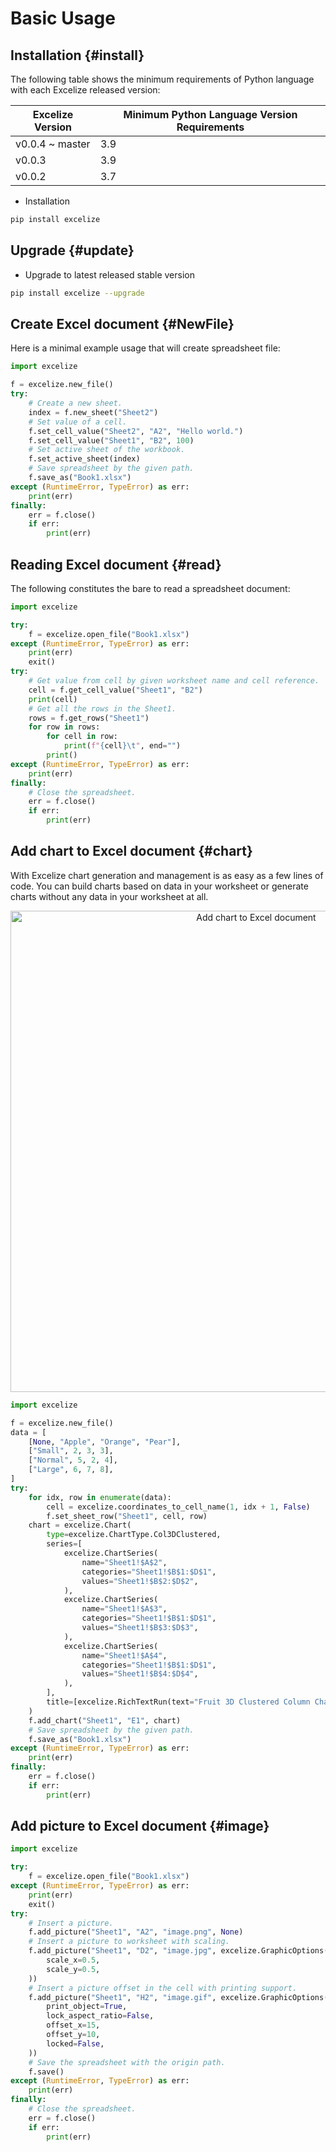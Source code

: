 # Basic Usage

## Installation {#install}

The following table shows the minimum requirements of Python language with each Excelize released version:

Excelize Version | Minimum Python Language Version Requirements
---|---
v0.0.4 ~ master | 3.9
v0.0.3 | 3.9
v0.0.2 | 3.7

- Installation

```bash
pip install excelize
```

## Upgrade {#update}

- Upgrade to latest released stable version

```bash
pip install excelize --upgrade
```

## Create Excel document {#NewFile}

Here is a minimal example usage that will create spreadsheet file:

```python
import excelize

f = excelize.new_file()
try:
    # Create a new sheet.
    index = f.new_sheet("Sheet2")
    # Set value of a cell.
    f.set_cell_value("Sheet2", "A2", "Hello world.")
    f.set_cell_value("Sheet1", "B2", 100)
    # Set active sheet of the workbook.
    f.set_active_sheet(index)
    # Save spreadsheet by the given path.
    f.save_as("Book1.xlsx")
except (RuntimeError, TypeError) as err:
    print(err)
finally:
    err = f.close()
    if err:
        print(err)
```

## Reading Excel document {#read}

The following constitutes the bare to read a spreadsheet document:

```python
import excelize

try:
    f = excelize.open_file("Book1.xlsx")
except (RuntimeError, TypeError) as err:
    print(err)
    exit()
try:
    # Get value from cell by given worksheet name and cell reference.
    cell = f.get_cell_value("Sheet1", "B2")
    print(cell)
    # Get all the rows in the Sheet1.
    rows = f.get_rows("Sheet1")
    for row in rows:
        for cell in row:
            print(f"{cell}\t", end="")
        print()
except (RuntimeError, TypeError) as err:
    print(err)
finally:
    # Close the spreadsheet.
    err = f.close()
    if err:
        print(err)
```

## Add chart to Excel document {#chart}

With Excelize chart generation and management is as easy as a few lines of code. You can build charts based on data in your worksheet or generate charts without any data in your worksheet at all.

<p align="center"><img width="770" src="https://xuri.me/excelize/en/images/base.png" alt="Add chart to Excel document"></p>

```python
import excelize

f = excelize.new_file()
data = [
    [None, "Apple", "Orange", "Pear"],
    ["Small", 2, 3, 3],
    ["Normal", 5, 2, 4],
    ["Large", 6, 7, 8],
]
try:
    for idx, row in enumerate(data):
        cell = excelize.coordinates_to_cell_name(1, idx + 1, False)
        f.set_sheet_row("Sheet1", cell, row)
    chart = excelize.Chart(
        type=excelize.ChartType.Col3DClustered,
        series=[
            excelize.ChartSeries(
                name="Sheet1!$A$2",
                categories="Sheet1!$B$1:$D$1",
                values="Sheet1!$B$2:$D$2",
            ),
            excelize.ChartSeries(
                name="Sheet1!$A$3",
                categories="Sheet1!$B$1:$D$1",
                values="Sheet1!$B$3:$D$3",
            ),
            excelize.ChartSeries(
                name="Sheet1!$A$4",
                categories="Sheet1!$B$1:$D$1",
                values="Sheet1!$B$4:$D$4",
            ),
        ],
        title=[excelize.RichTextRun(text="Fruit 3D Clustered Column Chart")],
    )
    f.add_chart("Sheet1", "E1", chart)
    # Save spreadsheet by the given path.
    f.save_as("Book1.xlsx")
except (RuntimeError, TypeError) as err:
    print(err)
finally:
    err = f.close()
    if err:
        print(err)
```

## Add picture to Excel document {#image}

```python
import excelize

try:
    f = excelize.open_file("Book1.xlsx")
except (RuntimeError, TypeError) as err:
    print(err)
    exit()
try:
    # Insert a picture.
    f.add_picture("Sheet1", "A2", "image.png", None)
    # Insert a picture to worksheet with scaling.
    f.add_picture("Sheet1", "D2", "image.jpg", excelize.GraphicOptions(
        scale_x=0.5,
        scale_y=0.5,
    ))
    # Insert a picture offset in the cell with printing support.
    f.add_picture("Sheet1", "H2", "image.gif", excelize.GraphicOptions(
        print_object=True,
        lock_aspect_ratio=False,
        offset_x=15,
        offset_y=10,
        locked=False,
    ))
    # Save the spreadsheet with the origin path.
    f.save()
except (RuntimeError, TypeError) as err:
    print(err)
finally:
    # Close the spreadsheet.
    err = f.close()
    if err:
        print(err)
```
